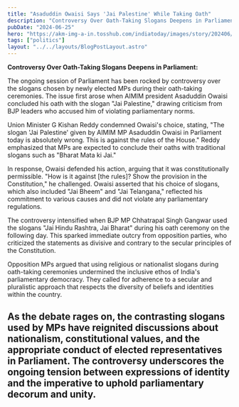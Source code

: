 ```yaml
---
title: "Asaduddin Owaisi Says 'Jai Palestine' While Taking Oath"
description: "Controversy Over Oath-Taking Slogans Deepens in Parliament. The slogan 'Jai Palestine' given by AIMIM MP Asaduddin Owaisi in Parliament today is absolutely wrong. This is against the rules of the House."
pubDate: "2024-06-25"
hero: "https://akm-img-a-in.tosshub.com/indiatoday/images/story/202406/asaduddin-owaisi-251909231-16x9_0.jpg?VersionId=RLegVQ3tMYG40YNIPVSoBcUjQjNFVvKJ&size=690:388"
tags: ["politics"]
layout: "../../layouts/BlogPostLayout.astro"
---
```

**Controversy Over Oath-Taking Slogans Deepens in Parliament:**

The ongoing session of Parliament has been rocked by controversy over the slogans chosen by newly elected MPs during their oath-taking ceremonies. The issue first arose when AIMIM president Asaduddin Owaisi concluded his oath with the slogan "Jai Palestine," drawing criticism from BJP leaders who accused him of violating parliamentary norms.

Union Minister G Kishan Reddy condemned Owaisi's choice, stating, "The slogan 'Jai Palestine' given by AIMIM MP Asaduddin Owaisi in Parliament today is absolutely wrong. This is against the rules of the House." Reddy emphasized that MPs are expected to conclude their oaths with traditional slogans such as "Bharat Mata ki Jai."

In response, Owaisi defended his action, arguing that it was constitutionally permissible. "How is it against [the rules]? Show the provision in the Constitution," he challenged. Owaisi asserted that his choice of slogans, which also included "Jai Bheem" and "Jai Telangana," reflected his commitment to various causes and did not violate any parliamentary regulations.

The controversy intensified when BJP MP Chhatrapal Singh Gangwar used the slogans "Jai Hindu Rashtra, Jai Bharat" during his oath ceremony on the following day. This sparked immediate outcry from opposition parties, who criticized the statements as divisive and contrary to the secular principles of the Constitution.

Opposition MPs argued that using religious or nationalist slogans during oath-taking ceremonies undermined the inclusive ethos of India's parliamentary democracy. They called for adherence to a secular and pluralistic approach that respects the diversity of beliefs and identities within the country.

As the debate rages on, the contrasting slogans used by MPs have reignited discussions about nationalism, constitutional values, and the appropriate conduct of elected representatives in Parliament. The controversy underscores the ongoing tension between expressions of identity and the imperative to uphold parliamentary decorum and unity.
---